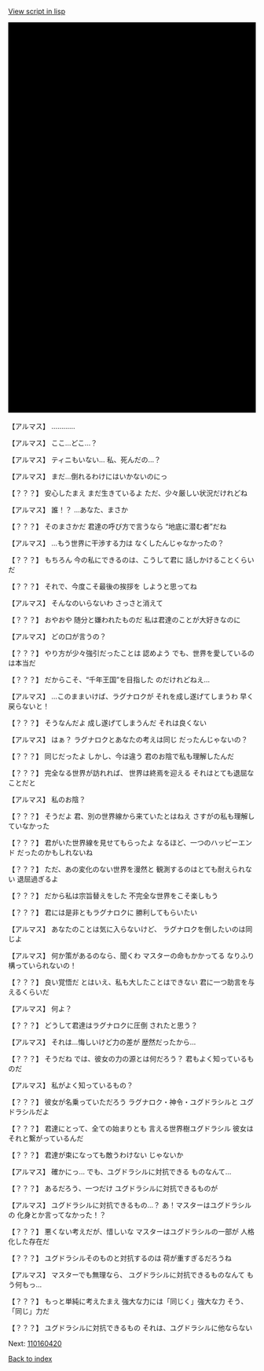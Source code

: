 [View script in lisp](../scripts/110160410.txt)

![bg_black.png](../images/backgrounds/bg_black.png)

【アルマス】
…………

【アルマス】
ここ…どこ…？

【アルマス】
ティニもいない…
私、死んだの…？

【アルマス】
まだ…倒れるわけにはいかないのにっ

【？？？】
安心したまえ
まだ生きているよ
ただ、少々厳しい状況だけれどね

【アルマス】
誰！？
…あなた、まさか

【？？？】
そのまさかだ
君達の呼び方で言うなら
“地底に潜む者”だね

【アルマス】
…もう世界に干渉する力は
なくしたんじゃなかったの？

【？？？】
もちろん
今の私にできるのは、こうして君に
話しかけることくらいだ

【？？？】
それで、今度こそ最後の挨拶を
しようと思ってね

【アルマス】
そんなのいらないわ
さっさと消えて

【？？？】
おやおや
随分と嫌われたものだ
私は君達のことが大好きなのに

【アルマス】
どの口が言うの？

【？？？】
やり方が少々強引だったことは
認めよう
でも、世界を愛しているのは本当だ

【？？？】
だからこそ、“千年王国”を目指した
のだけれどねえ…

【アルマス】
…このままいけば、ラグナロクが
それを成し遂げてしまうわ
早く戻らないと！

【？？？】
そうなんだよ
成し遂げてしまうんだ
それは良くない

【アルマス】
はぁ？
ラグナロクとあなたの考えは同じ
だったんじゃないの？

【？？？】
同じだったよ
しかし、今は違う
君のお陰で私も理解したんだ

【？？？】
完全なる世界が訪れれば、
世界は終焉を迎える
それはとても退屈なことだと

【アルマス】
私のお陰？

【？？？】
そうだよ
君、別の世界線から来ていたとはねえ
さすがの私も理解していなかった

【？？？】
君がいた世界線を見せてもらったよ
なるほど、一つのハッピーエンド
だったのかもしれないね

【？？？】
ただ、あの変化のない世界を漫然と
観測するのはとても耐えられない
退屈過ぎるよ

【？？？】
だから私は宗旨替えをした
不完全な世界をこそ楽しもう

【？？？】
君には是非ともラグナロクに
勝利してもらいたい

【アルマス】
あなたのことは気に入らないけど、
ラグナロクを倒したいのは同じよ

【アルマス】
何か策があるのなら、聞くわ
マスターの命もかかってる
なりふり構っていられないの！

【？？？】
良い覚悟だ
とはいえ、私も大したことはできない
君に一つ助言を与えるくらいだ

【アルマス】
何よ？

【？？？】
どうして君達はラグナロクに圧倒
されたと思う？

【アルマス】
それは…悔しいけど力の差が
歴然だったから…

【？？？】
そうだね
では、彼女の力の源とは何だろう？
君もよく知っているものだ

【アルマス】
私がよく知っているもの？

【？？？】
彼女が名乗っていただろう
ラグナロク・神令・ユグドラシルと
ユグドラシルだよ

【？？？】
君達にとって、全ての始まりとも
言える世界樹ユグドラシル
彼女はそれと繋がっているんだ

【？？？】
君達が束になっても敵うわけない
じゃないか

【アルマス】
確かにっ…
でも、ユグドラシルに対抗できる
ものなんて…

【？？？】
あるだろう、一つだけ
ユグドラシルに対抗できるものが

【アルマス】
ユグドラシルに対抗できるもの…？
あ！マスターはユグドラシルの
化身とか言ってなかった！？

【？？？】
悪くない考えだが、惜しいな
マスターはユグドラシルの一部が
人格化した存在だ

【？？？】
ユグドラシルそのものと対抗するのは
荷が重すぎるだろうね

【アルマス】
マスターでも無理なら、
ユグドラシルに対抗できるものなんて
もう何もっ…

【？？？】
もっと単純に考えたまえ
強大な力には「同じく」強大な力
そう、「同じ」力だ

【？？？】
ユグドラシルに対抗できるもの
それは、ユグドラシルに他ならない

Next: [110160420](110160420.md)

[Back to index](index.md)
